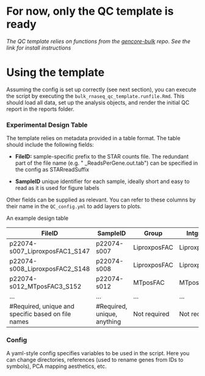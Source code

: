 # For now, only the QC template is ready #

*The QC template relies on functions from the [gencore-bulk](https://github.com/yerkes-gencore/gencore-bulk) repo. See the link for install instructions*

# Using the template #

Assuming the config is set up correctly (see next section), you can execute the script by executing the `bulk_rnaseq_qc_template.runfile.Rmd`. This should load all data, set up the analysis objects, and render the initial QC report in the reports folder.  

 ### Experimental Design Table ###
 
The template relies on metadata provided in a table format. The table should include the following fields:

* **FileID:** sample-specific prefix to the STAR counts file. The redundant part of the file name (e.g. " _ReadsPerGene.out.tab") can be specified in the config as STARreadSuffix

* **SampleID** unique identifier for each sample, ideally short and easy to read as it is used for figure labels

Other fields can be supplied as relevant. You can refer to these columns by their name in the `QC_config.yml` to add layers to plots.

An example design table

|FileID  	| SampleID |  	Group |	Intgroup 	| Label |
| --- | --- | --- | --- | --- |
|p22074-s007_LiproxposFAC1_S147	| p22074-s007	| LiproxposFAC  |	LiproxposFAC |	LiproxposFAC_S147 |
|p22074-s008_LiproxposFAC2_S148 |	p22074-s008	| LiproxposFAC	| LiproxposFAC	| LiproxposFAC_S148 |
|p22074-s012_MTposFAC3_S152     |	p22074-s012	| MTposFAC      |	MTposFAC |	MTposFAC_S152 |
| … | … | … | … | … |
| #Required, unique and specific based on file names | #Required, unique, anything	| Not required	| Not required	| Not required |

### Config ###

A yaml-style config specifies variables to be used in the script. Here you can change directories, references (used to rename genes from IDs to symbols), PCA mapping aesthetics, etc. 


